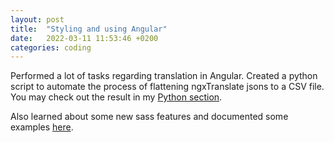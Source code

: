 ```yaml
---
layout: post
title:  "Styling and using Angular"
date:   2022-03-11 11:53:46 +0200
categories: coding
---
```


Performed a lot of tasks regarding translation in Angular. Created a python script to automate the process of flattening ngxTranslate jsons to a CSV file. You may check out the result in my [Python section](/python).

Also learned about some new sass features and documented some examples [here](/tools/sass).
